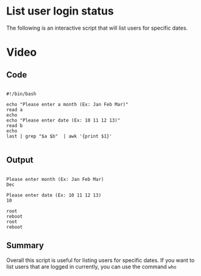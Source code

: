 # List user login status

The following is an interactive script that will list users for specific dates.

# Video

## Code

```

#!/bin/bash

echo "Please enter a month (Ex: Jan Feb Mar)"
read a
echo
echo "Please enter date (Ex: 10 11 12 13)"
read b
echo
last | grep "$a $b"  | awk '{print $1}'


```


## Output

```

Please enter month (Ex: Jan Feb Mar)
Dec

Please enter date (Ex: 10 11 12 13)
10

root
reboot
root
reboot

```

## Summary

Overall this script is useful for listing users for specific dates. If you want to list users that are logged in currently, you can use the command `who`
